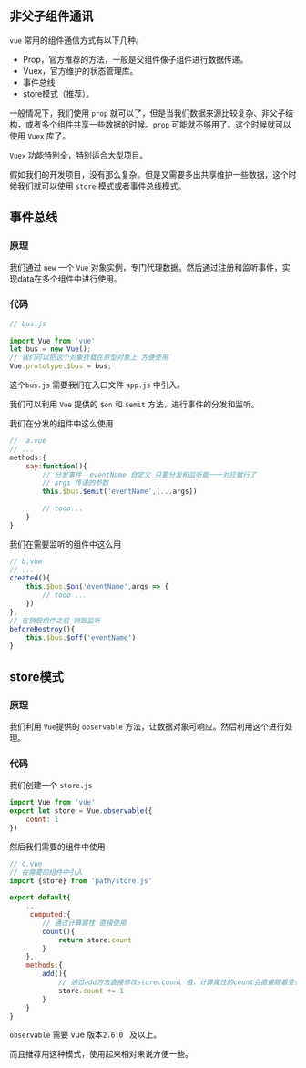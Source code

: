 ## 非父子组件通讯

`vue` 常用的组件通信方式有以下几种。

+  Prop，官方推荐的方法，一般是父组件像子组件进行数据传递。
+ Vuex，官方维护的状态管理库。
+ 事件总线
+ store模式（推荐）。

 

一般情况下，我们使用 `prop` 就可以了，但是当我们数据来源比较复杂、非父子结构，或者多个组件共享一些数据的时候。`prop` 可能就不够用了。这个时候就可以使用 `Vuex` 库了。

`Vuex` 功能特别全，特别适合大型项目。

假如我们的开发项目，没有那么复杂。但是又需要多出共享维护一些数据，这个时候我们就可以使用 `store` 模式或者事件总线模式。

 

## 事件总线

### 原理

我们通过 `new` 一个 `Vue` 对象实例，专门代理数据。然后通过注册和监听事件，实现data在多个组件中进行使用。

 

### 代码

```javascript
// bus.js
 
import Vue from 'vue'
let bus = new Vue();
// 我们可以把这个对象挂载在原型对象上 方便使用
Vue.prototype.$bus = bus;
```

这个`bus.js` 需要我们在入口文件 `app.js` 中引入。

我们可以利用 `Vue` 提供的 `$on` 和 `$emit` 方法，进行事件的分发和监听。

 

我们在分发的组件中这么使用

```javascript
//  a.vue
// ...
methods:{
    say:function(){
        // 分发事件  eventName 自定义 只要分发和监听能一一对应就行了
        // args 传递的参数
        this.$bus.$emit('eventName',[...args])
 
        // todo...
    }
}
```

 

我们在需要监听的组件中这么用

```javascript
// b.vue
// ...
created(){
    this.$bus.$on('eventName',args => {
        // todo ...
    })
},
// 在销毁组件之前 销毁监听
beforeDestroy(){
    this.$bus.$off('eventName')
}
```

 

## store模式

### 原理

我们利用 `Vue`提供的 `observable` 方法，让数据对象可响应。然后利用这个进行处理。

 

### 代码

我们创建一个 `store.js`

```javascript
import Vue from 'vue'
export let store = Vue.observable({
    count: 1
})
```



然后我们需要的组件中使用

``` javascript
// c.vue
// 在需要的组件中引入
import {store} from 'path/store.js'
 
export default{
    ...
     computed:{
        // 通过计算属性 直接使用
        count(){
            return store.count
        }
    },
    methods:{
        add(){
            // 通过add方法直接修改store.count 值，计算属性的count会直接跟着变化
            store.count += 1
        }
    }
}
```

 

`observable` 需要 vue 版本`2.6.0 ` 及以上。

而且推荐用这种模式，使用起来相对来说方便一些。